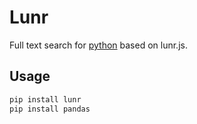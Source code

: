 # Lunr

Full text search for [python](https://calmcode.io/shorts/lunr.py.html) based on lunr.js.

## Usage

```sh
pip install lunr
pip install pandas
```